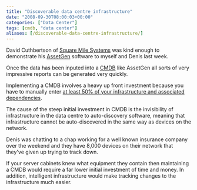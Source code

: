 ```yaml
---
title: "Discoverable data centre infrastructure"
date: "2008-09-30T08:00:03+00:00"
categories: ["Data Center"]
tags: [cmdb, "data center"]
aliases: [/discoverable-data-centre-infrastructure/]
---
```


David Cuthbertson of <a href="http://www.squaremilesystems.com/">Square Mile Systems</a> was kind enough to demonstrate his <a href="http://www.squaremilesystems.com/p_assetgensysmap.html">AssetGen</a> software to myself and Denis last week.

Once the data has been inputed into a <a href="http://en.wikipedia.org/wiki/CMDB">CMDB</a> like AssetGen all sorts of very impressive reports can be generated very quickly.

Implementing a CMDB involves a heavy up front investment because you have to manually enter <a href="http://servicecatalogs.typepad.com/servicecatalogs/2006/04/what_is_the_rel_1.html">at least 50% of your infrastructure and associated dependencies</a>.

The cause of the steep initial investment in CMDB is the invisibility of infrastructure in the data centre to auto-discovery software, meaning that infrastructure cannot be auto-discovered in the same way as devices on the network.

Denis was chatting to a chap working for a well known insurance company over the weekend and they have 8,000 devices on their network that they've given up trying to track down.

If your server cabinets knew what equipment they contain then maintaining a CMDB would require a far lower initial investment of time and money. In addition, intelligent infrastructure would make tracking changes to the infrastructure much easier.
